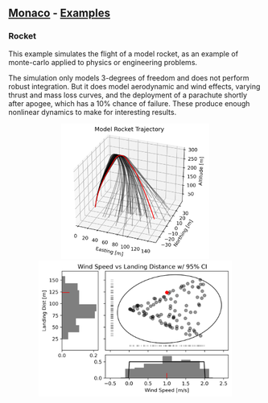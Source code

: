 ## [Monaco](../../) - [Examples](../)

### Rocket
This example simulates the flight of a model rocket, as an example of 
monte-carlo applied to physics or engineering problems.

The simulation only models 3-degrees of freedom and does not perform robust 
integration. But it does model aerodynamic and wind effects, varying thrust and 
mass loss curves, and the deployment of a parachute shortly after apogee, which 
has a 10% chance of failure. These produce enough nonlinear dynamics to make 
for interesting results. 

<p float="left" align="center">
<img width="293.08" height="270" src="./rocket_trajectory.png">  
<img width="384.94" height="270" src="./wind_vs_landing.png">
</p>
